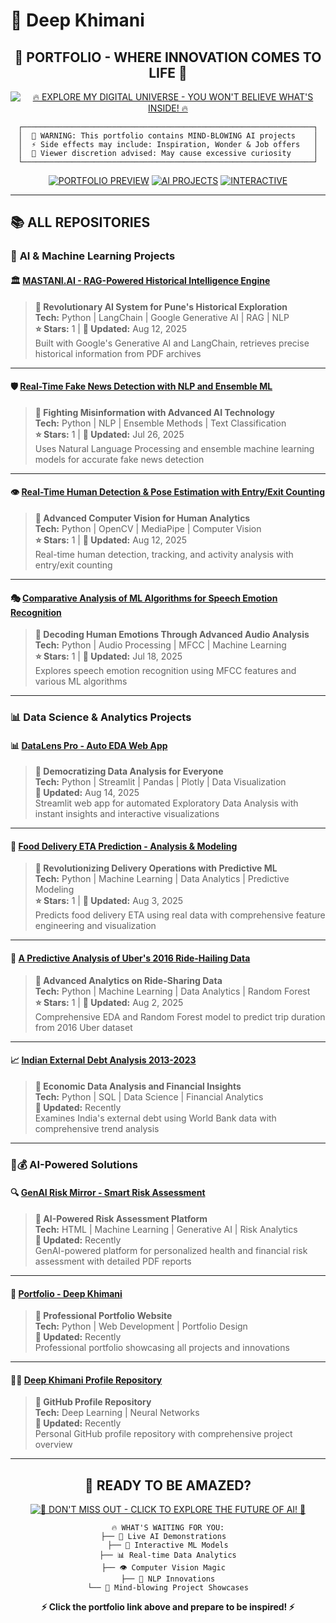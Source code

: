 # 🚀 Deep Khimani

<div align="center">

## 🌟 **PORTFOLIO - WHERE INNOVATION COMES TO LIFE** 🌟

[![🔥 EXPLORE MY DIGITAL UNIVERSE - YOU WON'T BELIEVE WHAT'S INSIDE! 🔥](https://img.shields.io/badge/🚀_CLICK_HERE_TO_WITNESS_THE_MAGIC-FF0000?style=for-the-badge&logo=rocket&logoColor=white&labelColor=FF4500&color=FF6B35&size=large)](https://deepkhimani.pythonanywhere.com/)

```ascii
┌─────────────────────────────────────────────────────────────────┐
│  🎯 WARNING: This portfolio contains MIND-BLOWING AI projects    │
│  ⚡ Side effects may include: Inspiration, Wonder & Job offers   │
│  🧠 Viewer discretion advised: May cause excessive curiosity     │
└─────────────────────────────────────────────────────────────────┘
```

[![PORTFOLIO PREVIEW](https://img.shields.io/badge/🌈_LIVE_DEMOS_INSIDE-4285F4?style=for-the-badge&logo=google-chrome&logoColor=white)](https://deepkhimani.pythonanywhere.com/)
[![AI PROJECTS](https://img.shields.io/badge/🤖_AI_INNOVATIONS-00D4AA?style=for-the-badge&logo=artificial-intelligence&logoColor=white)](https://deepkhimani.pythonanywhere.com/)
[![INTERACTIVE](https://img.shields.io/badge/⚡_INTERACTIVE_EXPERIENCE-FF6B6B?style=for-the-badge&logo=lightning&logoColor=white)](https://deepkhimani.pythonanywhere.com/)

</div>

---

## 📚 **ALL REPOSITORIES**

### 🤖 **AI & Machine Learning Projects**

#### 🏛️ **[MASTANI.AI - RAG-Powered Historical Intelligence Engine](https://github.com/deep-khimani/Mastani.ai-A-RAG-Powered-System-for-Historical-Inquiry)**
> **🎯 Revolutionary AI System for Pune's Historical Exploration**  
> **Tech:** Python | LangChain | Google Generative AI | RAG | NLP  
> **⭐ Stars:** 1 | **📅 Updated:** Aug 12, 2025  
> Built with Google's Generative AI and LangChain, retrieves precise historical information from PDF archives

---

#### 🛡️ **[Real-Time Fake News Detection with NLP and Ensemble ML](https://github.com/deep-khimani/Real-Time-Fake-News-Detection-with-NLP-and-Ensemble-ML)**
> **🎯 Fighting Misinformation with Advanced AI Technology**  
> **Tech:** Python | NLP | Ensemble Methods | Text Classification  
> **⭐ Stars:** 1 | **📅 Updated:** Jul 26, 2025  
> Uses Natural Language Processing and ensemble machine learning models for accurate fake news detection

---

#### 👁️ **[Real-Time Human Detection & Pose Estimation with Entry/Exit Counting](https://github.com/deep-khimani/Real-Time-Human-Detection-Pose-Estimation-with-Entry-Exit-Counting)**
> **🎯 Advanced Computer Vision for Human Analytics**  
> **Tech:** Python | OpenCV | MediaPipe | Computer Vision  
> **⭐ Stars:** 1 | **📅 Updated:** Aug 12, 2025  
> Real-time human detection, tracking, and activity analysis with entry/exit counting

---

#### 🎭 **[Comparative Analysis of ML Algorithms for Speech Emotion Recognition](https://github.com/deep-khimani/Comparative-Analysis-of-ML-Algorithms-for-Speech-Emotion-Recognition-Using-MFCC-Features)**
> **🎯 Decoding Human Emotions Through Advanced Audio Analysis**  
> **Tech:** Python | Audio Processing | MFCC | Machine Learning  
> **⭐ Stars:** 1 | **📅 Updated:** Jul 18, 2025  
> Explores speech emotion recognition using MFCC features and various ML algorithms

---

### 📊 **Data Science & Analytics Projects**

#### 📊 **[DataLens Pro - Auto EDA Web App](https://github.com/deep-khimani/DataLens-Pro-An-Auto-EDA-Web-App)**
> **🎯 Democratizing Data Analysis for Everyone**  
> **Tech:** Python | Streamlit | Pandas | Plotly | Data Visualization  
> **📅 Updated:** Aug 14, 2025  
> Streamlit web app for automated Exploratory Data Analysis with instant insights and interactive visualizations

---

#### 🚚 **[Food Delivery ETA Prediction - Analysis & Modeling](https://github.com/deep-khimani/Food-Delivery-ETA-Prediction-Analysis-Visualization-and-Modeling)**
> **🎯 Revolutionizing Delivery Operations with Predictive ML**  
> **Tech:** Python | Machine Learning | Data Analytics | Predictive Modeling  
> **⭐ Stars:** 1 | **📅 Updated:** Aug 3, 2025  
> Predicts food delivery ETA using real data with comprehensive feature engineering and visualization

---

#### 🚗 **[A Predictive Analysis of Uber's 2016 Ride-Hailing Data](https://github.com/deep-khimani/A-Predictive-Analysis-of-Uber-s-2016-Ride-Hailing-Data)**
> **🎯 Advanced Analytics on Ride-Sharing Data**  
> **Tech:** Python | Machine Learning | Data Analytics | Random Forest  
> **⭐ Stars:** 1 | **📅 Updated:** Aug 2, 2025  
> Comprehensive EDA and Random Forest model to predict trip duration from 2016 Uber dataset

---

#### 📈 **[Indian External Debt Analysis 2013-2023](https://github.com/deep-khimani/Indian-External-Debt-Analysis-2013-2023)**
> **🎯 Economic Data Analysis and Financial Insights**  
> **Tech:** Python | SQL | Data Science | Financial Analytics  
> **📅 Updated:** Recently  
> Examines India's external debt using World Bank data with comprehensive trend analysis

---

### 🏥💰 **AI-Powered Solutions**

#### 🔍 **[GenAI Risk Mirror - Smart Risk Assessment](https://github.com/deep-khimani/Genai-Risk-Mirror-Smart-Risk-Assessment-For-Health-Finance)**
> **🎯 AI-Powered Risk Assessment Platform**  
> **Tech:** HTML | Machine Learning | Generative AI | Risk Analytics  
> **📅 Updated:** Recently  
> GenAI-powered platform for personalized health and financial risk assessment with detailed PDF reports

---

#### 📁 **[Portfolio - Deep Khimani](https://github.com/deep-khimani/Portfolio-Deep-Khimani)**
> **🎯 Professional Portfolio Website**  
> **Tech:** Python | Web Development | Portfolio Design  
> **📅 Updated:** Recently  
> Professional portfolio showcasing all projects and innovations

---

#### 👨‍💻 **[Deep Khimani Profile Repository](https://github.com/deep-khimani/deep-khimani)**
> **🎯 GitHub Profile Repository**  
> **Tech:** Deep Learning | Neural Networks  
> **📅 Updated:** Recently  
> Personal GitHub profile repository with comprehensive project overview

---

<div align="center">

## 🎯 **READY TO BE AMAZED?**

[![🚀 DON'T MISS OUT - CLICK TO EXPLORE THE FUTURE OF AI! 🚀](https://img.shields.io/badge/🌟_PORTFOLIO_AWAITS_YOU-FF1744?style=for-the-badge&logo=star&logoColor=white&labelColor=D32F2F&color=F44336&size=large)](https://deepkhimani.pythonanywhere.com/)

```ascii
🔥 WHAT'S WAITING FOR YOU:
├── 🤖 Live AI Demonstrations  
├── 🧠 Interactive ML Models
├── 📊 Real-time Data Analytics
├── 👁️ Computer Vision Magic  
├── 💬 NLP Innovations
└── 🚀 Mind-blowing Project Showcases
```

**⚡ Click the portfolio link above and prepare to be inspired! ⚡**

</div>
